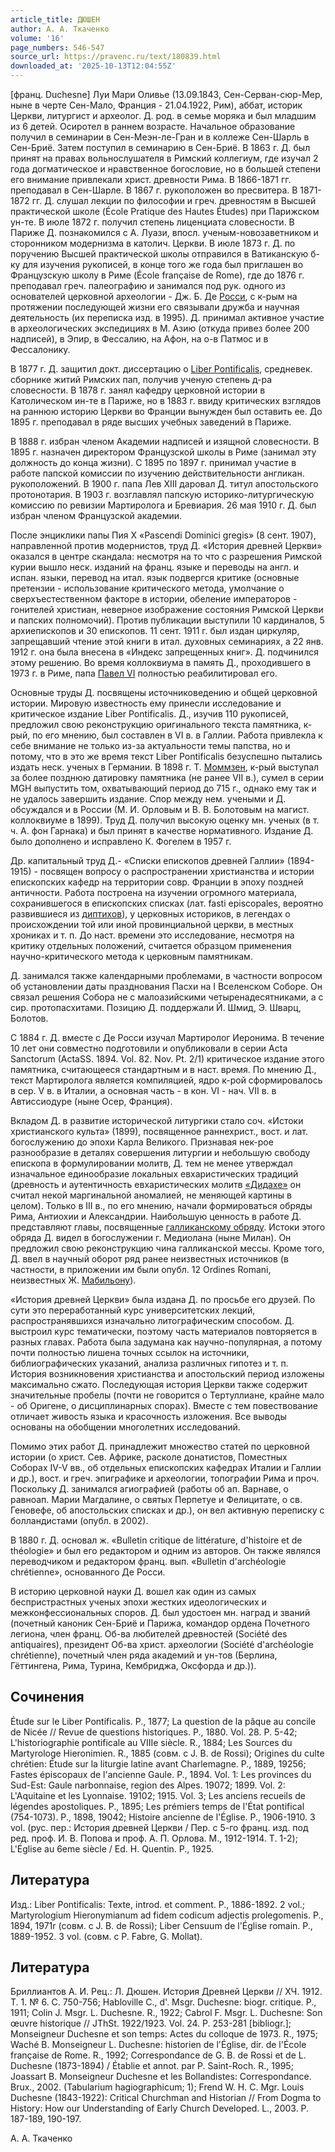 ```yaml
---
article_title: ДЮШЕН
author: А. А. Ткаченко
volume: '16'
page_numbers: 546-547
source_url: https://pravenc.ru/text/180839.html
downloaded_at: '2025-10-13T12:04:55Z'
---
```


[франц. Duchesne] Луи Мари Оливье (13.09.1843, Сен-Серван-сюр-Мер, ныне в черте Сен-Мало, Франция - 21.04.1922, Рим), аббат, историк Церкви, литургист и археолог. Д. род. в семье моряка и был младшим из 6 детей. Осиротел в раннем возрасте. Начальное образование получил в семинарии в Сен-Меэн-ле-Гран и в коллеже Сен-Шарль в Сен-Бриё. Затем поступил в семинарию в Сен-Бриё. В 1863 г. Д. был принят на правах вольнослушателя в Римский коллегиум, где изучал 2 года догматическое и нравственное богословие, но в большей степени его внимание привлекали христ. древности Рима. В 1866-1871 гг. преподавал в Сен-Шарле. В 1867 г. рукоположен во пресвитера. В 1871-1872 гг. Д. слушал лекции по философии и греч. древностям в Высшей практической школе (École Pratique des Hautes Études) при Парижском ун-те. В июле 1872 г. получил степень лиценциата словесности. В Париже Д. познакомился с А. Луази, впосл. ученым-новозаветником и сторонником модернизма в католич. Церкви. В июле 1873 г. Д. по поручению Высшей практической школы отправился в Ватиканскую б-ку для изучения рукописей, в конце того же года был приглашен во Французскую школу в Риме (École française de Rome), где до 1876 г. преподавал греч. палеографию и занимался под рук. одного из основателей церковной археологии - Дж. Б. Де [Росси](https://pravenc.ru/text/Росси.html), с к-рым на протяжении последующей жизни его связывали дружба и научная деятельность (их переписка изд. в 1995). Д. принимал активное участие в археологических экспедициях в М. Азию (откуда привез более 200 надписей), в Эпир, в Фессалию, на Афон, на о-в Патмос и в Фессалонику.

В 1877 г. Д. защитил докт. диссертацию о [Liber Рontificalis](<https://pravenc.ru/text/Liber Рontificalis.html>), средневек. сборнике житий Римских пап, получив ученую степень д-ра словесности. В 1878 г. занял кафедру церковной истории в Католическом ин-те в Париже, но в 1883 г. ввиду критических взглядов на раннюю историю Церкви во Франции вынужден был оставить ее. До 1895 г. преподавал в ряде высших учебных заведений в Париже.

В 1888 г. избран членом Академии надписей и изящной словесности. В 1895 г. назначен директором Французской школы в Риме (занимал эту должность до конца жизни). С 1895 по 1897 г. принимал участие в работе папской комиссии по изучению действительности англикан. рукоположений. В 1900 г. папа Лев XIII даровал Д. титул апостольского протонотария. В 1903 г. возглавлял папскую историко-литургическую комиссию по ревизии Мартиролога и Бревиария. 26 мая 1910 г. Д. был избран членом Французской академии.

После энциклики папы Пия X «Pascendi Dominici gregis» (8 сент. 1907), направленной против модернистов, труд Д. «История древней Церкви» оказался в центре скандала: несмотря на то что с разрешения Римской курии вышло неск. изданий на франц. языке и переводы на англ. и испан. языки, перевод на итал. язык подвергся критике (основные претензии - использование критического метода, умолчание о сверхъестественном факторе в истории, обеление императоров - гонителей христиан, неверное изображение состояния Римской Церкви и папских полномочий). Против публикации выступили 10 кардиналов, 5 архиепископов и 30 епископов. 11 сент. 1911 г. был издан циркуляр, запрещавший чтение этой книги в итал. духовных семинариях, а 22 янв. 1912 г. она была внесена в «Индекс запрещенных книг». Д. подчинился этому решению. Во время коллоквиума в память Д., проходившего в 1973 г. в Риме, папа [Павел VI](<https://pravenc.ru/text/Павел VI.html>) полностью реабилитировал его.

Основные труды Д. посвящены источниковедению и общей церковной истории. Мировую известность ему принесли исследование и критическое издание Liber Pontificalis. Д., изучив 110 рукописей, предложил свою реконструкцию оригинального текста памятника, к-рый, по его мнению, был составлен в VI в. в Галлии. Работа привлекла к себе внимание не только из-за актуальности темы папства, но и потому, что в это же время текст Liber Pontificalis безуспешно пытались издать неск. ученых в Германии. В 1898 г. Т. [Моммзен](https://pravenc.ru/text/Моммзен.html), к-рый выступал за более позднюю датировку памятника (не ранее VII в.), сумел в серии MGH выпустить том, охватывающий период до 715 г., однако ему так и не удалось завершить издание. Спор между нем. учеными и Д. обсуждался и в России (М. И. Орловым и В. В. Болотовым на магист. коллоквиуме в 1899). Труд Д. получил высокую оценку мн. ученых (в т. ч. А. фон Гарнака) и был принят в качестве нормативного. Издание Д. было дополнено и исправлено К. Фогелем в 1957 г.

Др. капитальный труд Д.- «Списки епископов древней Галлии» (1894-1915) - посвящен вопросу о распространении христианства и истории епископских кафедр на территории совр. Франции в эпоху поздней античности. Работа построена на изучении огромного материала, сохранившегося в епископских списках (лат. fasti episcopales, вероятно развившиеся из [диптихов](https://pravenc.ru/text/диптихов.html)), у церковных историков, в легендах о происхождении той или иной провинциальной церкви, в местных хрониках и т. п. До наст. времени это исследование, несмотря на критику отдельных положений, считается образцом применения научно-критического метода к церковным памятникам.

Д. занимался также календарными проблемами, в частности вопросом об установлении даты празднования Пасхи на I Вселенском Соборе. Он связал решения Собора не с малоазийскими четыренадесятниками, а с сир. протопасхитами. Позицию Д. поддержали Й. Шмид, Э. Шварц, Болотов.

С 1884 г. Д. вместе с Де Росси изучал Мартиролог Иеронима. В течение 10 лет они совместно подготовили и опубликовали в серии Acta Sanctorum (ActaSS. 1894. Vol. 82. Nov. Pt. 2/1) критическое издание этого памятника, считающееся стандартным и в наст. время. По мнению Д., текст Мартиролога является компиляцией, ядро к-рой сформировалось в сер. V в. в Италии, а основная часть - в кон. VI - нач. VII в. в Автиссиодуре (ныне Осер, Франция).

Вкладом Д. в развитие исторической литургики стало соч. «Истоки христианского культа» (1899), посвященное раннехрист., вост. и лат. богослужению до эпохи Карла Великого. Признавая нек-рое разнообразие в деталях совершения литургии и небольшую свободу епископа в формулировании молитв, Д. тем не менее утверждал изначальное единообразие локальных евхаристических традиций (древность и аутентичность евхаристических молитв [«Дидахе»](<https://pravenc.ru/text/ Дидахе .html>) он считал некой маргинальной аномалией, не меняющей картины в целом). Только в III в., по его мнению, начали формироваться обряды Рима, Антиохии и Александрии. Наибольшую ценность в работе Д. представляют главы, посвященные [галликанскому обряду](<https://pravenc.ru/text/галликанскому обряду.html>). Истоки этого обряда Д. видел в богослужении г. Медиолана (ныне Милан). Он предложил свою реконструкцию чина галликанской мессы. Кроме того, Д. ввел в научный оборот ряд ранее неизвестных источников (в частности, в приложении им были опубл. 12 Ordines Romani, неизвестных Ж. [Мабильону](https://pravenc.ru/text/Мабильону.html)).

«История древней Церкви» была издана Д. по просьбе его друзей. По сути это переработанный курс университетских лекций, распространявшихся изначально литографическим способом. Д. выстроил курс тематически, поэтому часть материалов повторяется в разных главах. Работа была задумана как научно-популярная, а потому почти полностью лишена точных ссылок на источники, библиографических указаний, анализа различных гипотез и т. п. История возникновения христианства и апостольский период изложены максимально сжато. Последующая история Церкви также содержит значительные пробелы (почти не говорится о Тертуллиане, крайне мало - об Оригене, о дисциплинарных спорах). Вместе с тем повествование отличает живость языка и красочность изложения. Все выводы основаны на обобщении многолетних исследований.

Помимо этих работ Д. принадлежит множество статей по церковной истории (о христ. Сев. Африке, расколе донатистов, Поместных Соборах IV-V вв., об отдельных епископских кафедрах Италии и Галлии и др.), вост. и греч. эпиграфике и археологии, топографии Рима и проч. Поскольку Д. занимался агиографией (работы об ап. Варнаве, о равноап. Марии Магдалине, о святых Перпетуе и Фелицитате, о св. Геновефе, об апостольских списках и др.), он вел активную переписку с болландистами (опубл. в 2002).

В 1880 г. Д. основал ж. «Bulletin critique de littérature, d'histoire et de théologie» и был его редактором и одним из авторов. Он также являлся переводчиком и редактором франц. вып. «Bulletin d'archéologie chrétienne», основанного Де Росси.

В историю церковной науки Д. вошел как один из самых беспристрастных ученых эпохи жестких идеологических и межконфессиональных споров. Д. был удостоен мн. наград и званий (почетный каноник Сен-Бриё и Парижа, командор ордена Почетного легиона, член франц. Об-ва любителей древностей (Société des antiquaires), президент Об-ва христ. археологии (Société d'archéologie chrétienne), почетный член ряда академий и ун-тов (Берлина, Гёттингена, Рима, Турина, Кембриджа, Оксфорда и др.)).

## Сочинения

Étude sur le Liber Pontificalis. P., 1877; La question de la pâque au concile de Nicée // Revue de questions historiques. P., 1880. Vol. 28. P. 5-42; L'historiographie pontificale au VIIIe siècle. R., 1884; Les Sources du Martyrologe Hieronimien. R., 1885 (совм. с J. B. de Rossi); Origines du culte chrétien: Étude sur la liturgie latine avant Charlemagne. P., 1889, 19256; Fastes épiscopaux de l'ancienne Gaule. P., 1894. Vol. 1: Les provinces du Sud-Est: Gaule narbonnaise, region des Alpes. 19072; 1899. Vol. 2: L'Aquitaine et les Lyonnaise. 19102; 1915. Vol. 3; Les anciens recueils de légendes apostoliques. P., 1895; Les prémiers temps de l'État pontifical (754-1073). P., 1898, 19042; Histoire ancienne de l'Église. P., 1906-1910. 3 vol. (рус. пер.: История древней Церкви / Пер. с 5-го франц. изд. под ред. проф. И. В. Попова и проф. А. П. Орлова. М., 1912-1914. Т. 1-2); L'Église au 6eme siècle / Ed. H. Quentin. P., 1925.

## Литература

Изд.: Liber Pontificalis: Texte, introd. et comment. P., 1886-1892. 2 vol.; Martyrologium Hieronymianum ad fidem codicum adjectis prolegomenis. P., 1894, 1971r (совм. с J. B. de Rossi); Liber Censuum de l'Église romain. P., 1889-1952. 3 vol. (совм. с P. Fabre, G. Mollat).

## Литература

Бриллиантов А. И. Рец.: Л. Дюшен. История Древней Церкви // ХЧ. 1912. Т. 1. № 6. С. 750-756; Habloville C., d'. Msgr. Duchesne: biogr. critique. P., 1911; Colin J. Msgr. L. Duchesne. R., 1922; Cabrol F. Msgr. L. Duchesne: Son œuvre historique // JThSt. 1922/1923. Vol. 24. P. 253-281 [bibliogr.]; Monseigneur Duchesne et son temps: Actes du colloque de 1973. R., 1975; Waché B. Monseigneur L. Duchesne: historien de l'Église, dir. de l'École française de Rome. R., 1992; Correspondance de G. B. de Rossi et de L. Duchesne (1873-1894) / Établie et annot. par P. Saint-Roch. R., 1995; Joassart B. Monseigneur Duchesne et les Bollandistes: Correspondance. Brux., 2002. (Tabularium hagiographicum; 1); Frend W. H. C. Mgr. Louis Duchesne (1843-1922): Critical Churchman and Historian // From Dogma to History: How our Understanding of Early Church Developed. L., 2003. P. 187-189, 190-197.

А. А. Ткаченко
